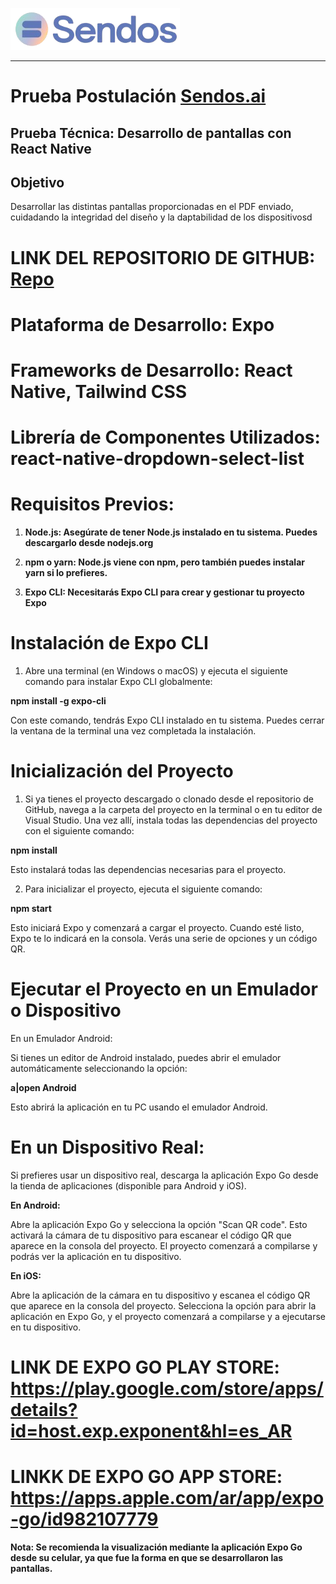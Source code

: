 ![img](/assets/iconosendos.png)

---

# Prueba Postulación [Sendos.ai](https://sendos.ai/)

## Prueba Técnica: Desarrollo de pantallas con React Native

## Objetivo

Desarrollar las distintas pantallas proporcionadas en el PDF enviado, cuidadando la integridad del diseño y la daptabilidad de los dispositivosd

# LINK DEL REPOSITORIO DE GITHUB: [Repo](https://github.com/sibelius303/PTReactNative)

# Plataforma de Desarrollo: Expo

# Frameworks de Desarrollo: React Native, Tailwind CSS

# Librería de Componentes Utilizados: react-native-dropdown-select-list

# Requisitos Previos:

1. **Node.js: Asegúrate de tener Node.js instalado en tu sistema. Puedes descargarlo desde nodejs.org**

2. **npm o yarn: Node.js viene con npm, pero también puedes instalar yarn si lo prefieres.**

3. **Expo CLI: Necesitarás Expo CLI para crear y gestionar tu proyecto Expo**

# Instalación de Expo CLI

1. Abre una terminal (en Windows o macOS) y ejecuta el siguiente comando para instalar Expo CLI globalmente:

**npm install -g expo-cli**

Con este comando, tendrás Expo CLI instalado en tu sistema. Puedes cerrar la ventana de la terminal una vez completada la instalación.

# Inicialización del Proyecto

1. Si ya tienes el proyecto descargado o clonado desde el repositorio de GitHub, navega a la carpeta del proyecto en la terminal o en tu editor de Visual Studio. Una vez allí, instala todas las dependencias del proyecto con el siguiente comando:

**npm install**

Esto instalará todas las dependencias necesarias para el proyecto.

2. Para inicializar el proyecto, ejecuta el siguiente comando:

**npm start**

Esto iniciará Expo y comenzará a cargar el proyecto. Cuando esté listo, Expo te lo indicará en la consola. Verás una serie de opciones y un código QR.

# Ejecutar el Proyecto en un Emulador o Dispositivo

En un Emulador Android:

Si tienes un editor de Android instalado, puedes abrir el emulador automáticamente seleccionando la opción:


**a|open Android**

Esto abrirá la aplicación en tu PC usando el emulador Android.

# En un Dispositivo Real:

Si prefieres usar un dispositivo real, descarga la aplicación Expo Go desde la tienda de aplicaciones (disponible para Android y iOS).

**En Android:**

Abre la aplicación Expo Go y selecciona la opción "Scan QR code". Esto activará la cámara de tu dispositivo para escanear el código QR que aparece en la consola del proyecto. El proyecto comenzará a compilarse y podrás ver la aplicación en tu dispositivo.

**En iOS:**

Abre la aplicación de la cámara en tu dispositivo y escanea el código QR que aparece en la consola del proyecto. Selecciona la opción para abrir la aplicación en Expo Go, y el proyecto comenzará a compilarse y a ejecutarse en tu dispositivo.


# LINK DE EXPO GO PLAY STORE: https://play.google.com/store/apps/details?id=host.exp.exponent&hl=es_AR

# LINKK DE EXPO GO APP STORE: https://apps.apple.com/ar/app/expo-go/id982107779

**Nota: Se recomienda la visualización mediante la aplicación Expo Go desde su celular, ya que fue la forma en que se desarrollaron las pantallas.**







